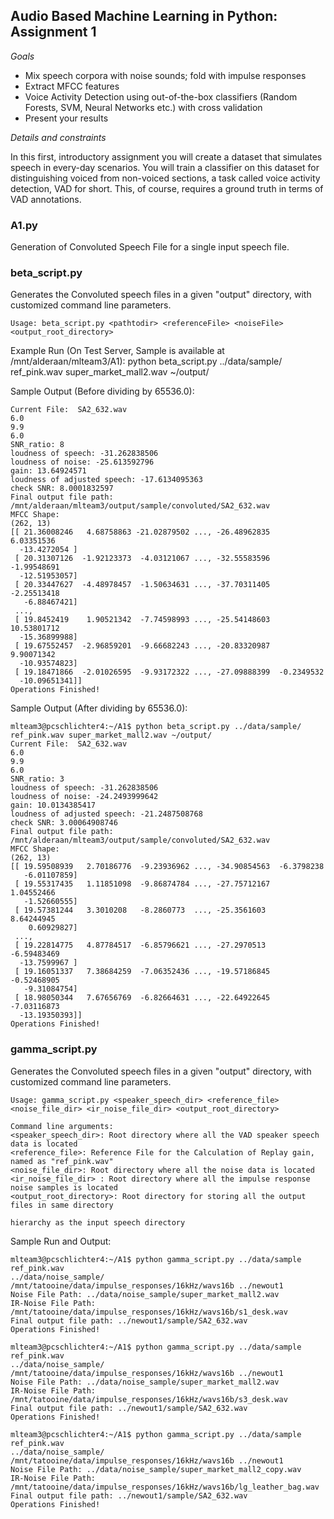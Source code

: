 ## Audio Based Machine Learning in Python: Assignment 1

*Goals*
* Mix speech corpora with noise sounds; fold with impulse responses
* Extract MFCC features
* Voice Activity Detection using out-of-the-box classifiers (Random Forests, SVM, Neural Networks etc.) with cross validation
* Present your results

*Details and constraints*

In this first, introductory assignment you will create a dataset that simulates speech in every-day scenarios. You will train a classifier on this dataset for distinguishing voiced from non-voiced sections, a task called voice activity detection, VAD for short. This, of course, requires a ground truth in terms of VAD annotations.

### A1.py 
Generation of Convoluted Speech File for a single input speech file.

### beta_script.py
Generates the Convoluted speech files in a given "output" directory, with customized command line parameters.

```
Usage: beta_script.py <pathtodir> <referenceFile> <noiseFile> <output_root_directory>
```
Example Run (On Test Server, Sample is available at /mnt/alderaan/mlteam3/A1):
python beta_script.py ../data/sample/ ref_pink.wav super_market_mall2.wav ~/output/

Sample Output (Before dividing by 65536.0): 
```
Current File:  SA2_632.wav
6.0
9.9
6.0
SNR_ratio: 8
loudness of speech: -31.262838506
loudness of noise: -25.613592796
gain: 13.64924571
loudness of adjusted speech: -17.6134095363
check SNR: 8.0001832597
Final output file path: /mnt/alderaan/mlteam3/output/sample/convoluted/SA2_632.wav
MFCC Shape:
(262, 13)
[[ 21.36008246   4.68758863 -21.02879502 ..., -26.48962835   6.03351536
  -13.4272054 ]
 [ 20.31307126  -1.92123373  -4.03121067 ..., -32.55583596  -1.99548691
  -12.51953057]
 [ 20.33447627  -4.48978457  -1.50634631 ..., -37.70311405  -2.25513418
   -6.88467421]
 ...,
 [ 19.8452419    1.90521342  -7.74598993 ..., -25.54148603  10.53801712
  -15.36899988]
 [ 19.67552457  -2.96859201  -9.66682243 ..., -20.83320987   9.90071342
  -10.93574823]
 [ 19.18471866  -2.01026595  -9.93172322 ..., -27.09888399  -0.2349532
  -10.09651341]]
Operations Finished!
```

Sample Output (After dividing by 65536.0): 
```
mlteam3@pcschlichter4:~/A1$ python beta_script.py ../data/sample/ ref_pink.wav super_market_mall2.wav ~/output/
Current File:  SA2_632.wav
6.0
9.9
6.0
SNR_ratio: 3
loudness of speech: -31.262838506
loudness of noise: -24.2493999642
gain: 10.0134385417
loudness of adjusted speech: -21.2487508768
check SNR: 3.00064908746
Final output file path: /mnt/alderaan/mlteam3/output/sample/convoluted/SA2_632.wav
MFCC Shape:
(262, 13)
[[ 19.59508939   2.70186776  -9.23936962 ..., -34.90854563  -6.3798238
   -6.01107859]
 [ 19.55317435   1.11851098  -9.86874784 ..., -27.75712167   1.04552466
   -1.52660555]
 [ 19.57381244   3.3010208   -8.2860773  ..., -25.3561603    8.64244945
    0.60929827]
 ...,
 [ 19.22814775   4.87784517  -6.85796621 ..., -27.2970513   -6.59483469
  -13.7599967 ]
 [ 19.16051337   7.38684259  -7.06352436 ..., -19.57186845  -0.52468905
   -9.31084754]
 [ 18.98050344   7.67656769  -6.82664631 ..., -22.64922645  -7.03116873
  -13.19350393]]
Operations Finished!
```

### gamma_script.py

Generates the Convoluted speech files in a given "output" directory, with customized command line parameters.
```
Usage: gamma_script.py <speaker_speech_dir> <reference_file> <noise_file_dir> <ir_noise_file_dir> <output_root_directory>

Command line arguments:
<speaker_speech_dir>: Root directory where all the VAD speaker speech data is located
<reference_file>: Reference File for the Calculation of Replay gain, named as "ref_pink.wav"
<noise_file_dir>: Root directory where all the noise data is located
<ir_noise_file_dir> : Root directory where all the impulse response noise samples is located
<output_root_directory>: Root directory for storing all the output files in same directory 

hierarchy as the input speech directory
```

Sample Run and Output:
```
mlteam3@pcschlichter4:~/A1$ python gamma_script.py ../data/sample ref_pink.wav 
../data/noise_sample/ /mnt/tatooine/data/impulse_responses/16kHz/wavs16b ../newout1
Noise File Path: ../data/noise_sample/super_market_mall2.wav
IR-Noise File Path: /mnt/tatooine/data/impulse_responses/16kHz/wavs16b/s1_desk.wav
Final output file path: ../newout1/sample/SA2_632.wav
Operations Finished!

mlteam3@pcschlichter4:~/A1$ python gamma_script.py ../data/sample ref_pink.wav 
../data/noise_sample/ /mnt/tatooine/data/impulse_responses/16kHz/wavs16b ../newout1
Noise File Path: ../data/noise_sample/super_market_mall2.wav
IR-Noise File Path: /mnt/tatooine/data/impulse_responses/16kHz/wavs16b/s3_desk.wav
Final output file path: ../newout1/sample/SA2_632.wav
Operations Finished!

mlteam3@pcschlichter4:~/A1$ python gamma_script.py ../data/sample ref_pink.wav 
../data/noise_sample/ /mnt/tatooine/data/impulse_responses/16kHz/wavs16b ../newout1
Noise File Path: ../data/noise_sample/super_market_mall2_copy.wav
IR-Noise File Path: /mnt/tatooine/data/impulse_responses/16kHz/wavs16b/lg_leather_bag.wav
Final output file path: ../newout1/sample/SA2_632.wav
Operations Finished!
```
